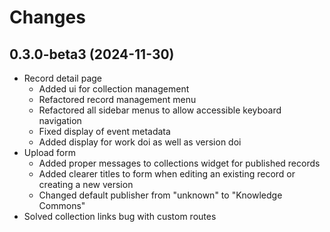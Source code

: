 <!-- This file is part of Knowledge Commons Works. -->
<!-- Copyright (C) 2024 Mesh Research. -->

# Changes

## 0.3.0-beta3 (2024-11-30)

- Record detail page
    - Added ui for collection management
    - Refactored record management menu
    - Refactored all sidebar menus to allow accessible keyboard navigation
    - Fixed display of event metadata
    - Added display for work doi as well as version doi
- Upload form
    - Added proper messages to collections widget for published records
    - Added clearer titles to form when editing an existing record
      or creating a new version
    - Changed default publisher from "unknown" to "Knowledge Commons"
- Solved collection links bug with custom routes
